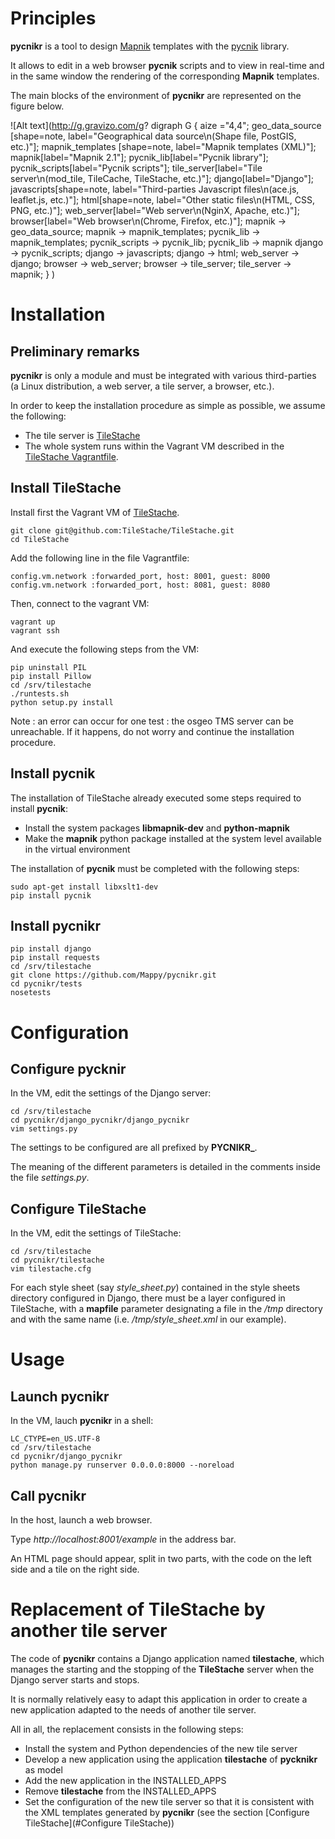 # Principles

**pycnikr** is a tool to design [Mapnik](http://mapnik.org/) templates with
the [pycnik](https://github.com/Mappy/pycnik) library.

It allows to edit in a web browser **pycnik** scripts and to view in real-time
and in the same window the rendering of the corresponding **Mapnik** templates.

The main blocks of the environment of **pycnikr** are represented on the figure
below.

![Alt text](http://g.gravizo.com/g?
  digraph G {
    aize ="4,4";
    geo_data_source [shape=note, label="Geographical data source\\n(Shape file, PostGIS, etc.)"];
    mapnik_templates [shape=note, label="Mapnik templates (XML)"];
    mapnik[label="Mapnik 2.1"];
    pycnik_lib[label="Pycnik library"];
    pycnik_scripts[label="Pycnik scripts"];
    tile_server[label="Tile server\\n(mod_tile, TileCache, TileStache, etc.)"];
    django[label="Django"];
    javascripts[shape=note, label="Third-parties Javascript files\\n(ace.js, leaflet.js, etc.)"];
    html[shape=note, label="Other static files\\n(HTML, CSS, PNG, etc.)"];
    web_server[label="Web server\\n(NginX, Apache, etc.)"];
    browser[label="Web browser\\n(Chrome, Firefox, etc.)"];
    mapnik -> geo_data_source;
    mapnik -> mapnik_templates;
    pycnik_lib -> mapnik_templates;
    pycnik_scripts -> pycnik_lib;
    pycnik_lib -> mapnik
    django -> pycnik_scripts;
    django -> javascripts;
    django -> html;
    web_server -> django;
    browser -> web_server;
    browser -> tile_server;
    tile_server -> mapnik;
  }
)

# Installation

## Preliminary remarks

**pycnikr** is only a module and must be integrated with various third-parties
(a Linux distribution, a web server, a tile server, a browser, etc.).

In order to keep the installation procedure as simple as possible, we assume
the following:

* The tile server is [TileStache](https://github.com/TileStache/TileStache)
* The whole system runs within the Vagrant VM described in the
[TileStache Vagrantfile](https://github.com/TileStache/TileStache/blob/master/Vagrantfile).

## Install TileStache

Install first the Vagrant VM of
[TileStache](https://github.com/TileStache/TileStache).

    git clone git@github.com:TileStache/TileStache.git
    cd TileStache

Add the following line in the file Vagrantfile:

    config.vm.network :forwarded_port, host: 8001, guest: 8000
    config.vm.network :forwarded_port, host: 8081, guest: 8080

Then, connect to the vagrant VM:

    vagrant up
    vagrant ssh

And execute the following steps from the VM:

    pip uninstall PIL
    pip install Pillow
    cd /srv/tilestache
    ./runtests.sh
    python setup.py install

Note : an error can occur for one test : the osgeo TMS server can be unreachable. If it happens, do not worry and continue the installation procedure.

## Install pycnik

The installation of TileStache already executed some steps required to install
**pycnik**:

* Install the system packages **libmapnik-dev** and **python-mapnik**
* Make the **mapnik** python package installed at the system level available in
the virtual environment

The installation of **pycnik** must be completed with the following steps:

    sudo apt-get install libxslt1-dev
    pip install pycnik

## Install pycnikr

    pip install django
    pip install requests
    cd /srv/tilestache
    git clone https://github.com/Mappy/pycnikr.git
    cd pycnikr/tests
    nosetests

# Configuration

## Configure pycknir

In the VM, edit the settings of the Django server:

    cd /srv/tilestache
    cd pycnikr/django_pycnikr/django_pycnikr
    vim settings.py

The settings to be configured are all prefixed by **PYCNIKR_**.

The meaning of the different parameters is detailed in the comments inside the
file *settings.py*.

## Configure TileStache

In the VM, edit the settings of TileStache:

    cd /srv/tilestache
    cd pycnikr/tilestache
    vim tilestache.cfg

For each style sheet (say *style\_sheet.py*) contained in the style sheets directory configured in Django, there must be a layer configured in TileStache, with a **mapfile** parameter designating a file in the */tmp* directory and with the same name (i.e. */tmp/style\_sheet.xml* in our example).

# Usage

## Launch pycnikr

In the VM, lauch **pycnikr** in a shell:

    LC_CTYPE=en_US.UTF-8
    cd /srv/tilestache
    cd pycnikr/django_pycnikr
    python manage.py runserver 0.0.0.0:8000 --noreload

## Call pycnikr

In the host, launch a web browser.

Type *http://localhost:8001/example* in the address bar.

An HTML page should appear, split in two parts, with the code on the left side
and a tile on the right side.

# Replacement of TileStache by another tile server

The code of **pycnikr** contains a Django application named
**tilestache**, which manages the starting and the stopping of the
**TileStache** server when the Django server starts and stops.

It is normally relatively easy to adapt this application in order to create a
new application adapted to the needs of another tile server.

All in all, the replacement consists in the following steps:

* Install the system and Python dependencies of the new tile server
* Develop a new application using the application **tilestache** of **pycknikr**
as model
* Add the new application in the INSTALLED_APPS
* Remove **tilestache** from the INSTALLED_APPS
* Set the configuration of the new tile server so that it is consistent with
the XML templates generated by **pycnikr**  (see the section
[Configure TileStache](#Configure TileStache))
